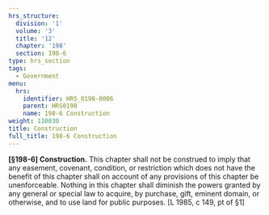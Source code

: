 ```yaml
---
hrs_structure:
  division: '1'
  volume: '3'
  title: '12'
  chapter: '198'
  section: 198-6
type: hrs_section
tags:
  - Government
menu:
  hrs:
    identifier: HRS_0198-0006
    parent: HRS0198
    name: 198-6 Construction
weight: 110030
title: Construction
full_title: 198-6 Construction
---
```

**[§198-6] Construction.** This chapter shall not be construed to imply that any easement, covenant, condition, or restriction which does not have the benefit of this chapter shall on account of any provisions of this chapter be unenforceable. Nothing in this chapter shall diminish the powers granted by any general or special law to acquire, by purchase, gift, eminent domain, or otherwise, and to use land for public purposes. [L 1985, c 149, pt of §1]